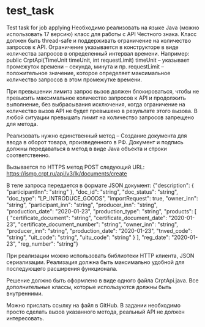# test_task
Test task for job applying
Необходимо реализовать на языке Java (можно использовать 17 версию) класс для работы с API Честного знака. Класс должен быть thread-safe и поддерживать ограничение на количество запросов к API. Ограничение указывается в конструкторе в виде количества запросов в определенный интервал времени. Например: public CrptApi(TimeUnit timeUnit, int requestLimit) timeUnit – указывает промежуток времени – секунда, минута и пр. requestLimit – положительное значение, которое определяет максимальное количество запросов в этом промежутке времени.

При превышении лимита запрос вызов должен блокироваться, чтобы не превысить максимальное количество запросов к API и продолжить выполнение, без выбрасывания исключения, когда ограничение на количество вызов API не будет превышено в результате этого вызова. В любой ситуации превышать лимит на количество запросов запрещено для метода.

Реализовать нужно единственный метод – Создание документа для ввода в оборот товара, произведенного в РФ. Документ и подпись должны передаваться в метод в виде Java объекта и строки соответственно.

Вызывается по HTTPS метод POST следующий URL: https://ismp.crpt.ru/api/v3/lk/documents/create

В теле запроса передается в формате JSON документ: {"description": { "participantInn": "string" }, "doc_id": "string", "doc_status": "string", "doc_type": "LP_INTRODUCE_GOODS", "importRequest": true, "owner_inn": "string", "participant_inn": "string", "producer_inn": "string", "production_date": "2020-01-23", "production_type": "string", "products": [ { "certificate_document": "string", "certificate_document_date": "2020-01-23", "certificate_document_number": "string", "owner_inn": "string", "producer_inn": "string", "production_date": "2020-01-23", "tnved_code": "string", "uit_code": "string", "uitu_code": "string" } ], "reg_date": "2020-01-23", "reg_number": "string"}

При реализации можно использовать библиотеки HTTP клиента, JSON сериализации. Реализация должна быть максимально удобной для последующего расширения функционала.

Решение должно быть оформлено в виде одного файла CrptApi.java. Все дополнительные классы, которые используются должны быть внутренними.

Можно прислать ссылку на файл в GitHub. В задании необходимо просто сделать вызов указанного метода, реальный API не должен интересовать.
